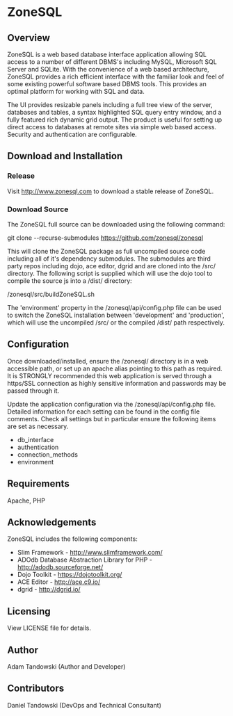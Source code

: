 # ZoneSQL

## Overview

ZoneSQL is a web based database interface application allowing SQL access to a 
number of different DBMS's including MySQL, Microsoft SQL Server and SQLite. With 
the convenience of a web based architecture, ZoneSQL provides a rich efficient 
interface with the familiar look and feel of some existing powerful software 
based DBMS tools. This provides an optimal platform for working with SQL and 
data. 

The UI provides resizable panels including a full tree view of the server,
databases and tables, a syntax highlighted SQL query entry window, and a fully 
featured rich dynamic grid output. The product is useful for setting up direct 
access to databases at remote sites via simple web based access. Security and 
authentication are configurable.

## Download and Installation

### Release
Visit http://www.zonesql.com to download a stable release of ZoneSQL.

### Download Source

The ZoneSQL full source can be downloaded using the following command:

git clone --recurse-submodules https://github.com/zonesql/zonesql

This will clone the ZoneSQL package as full uncompiled source code including 
all of it's dependency submodules. The submodules are third party repos 
including dojo, ace editor, dgrid and are cloned into the /src/  directory. 
The following script is supplied which will use the dojo tool to compile the 
source js into a /dist/ directory:

/zonesql/src/buildZoneSQL.sh

The 'environment' property in the /zonesql/api/config.php file can be used to 
switch the ZoneSQL installation between 'development' and 'production', which 
will use the uncompiled /src/ or the compiled /dist/ path respectively.

## Configuration

Once downloaded/installed, ensure the /zonesql/ directory is in a web 
accessible path, or set up an apache alias pointing to this path as required. It
is STRONGLY recommended this web application is served through a https/SSL 
connection as highly sensitive information and passwords may be passed through 
it.

Update the application configuration via the /zonesql/api/config.php file. 
Detailed information for each setting can be found in the config file comments. 
Check all settings but in particular ensure the following items are set as 
necessary. 

* db_interface
* authentication
* connection_methods
* environment

## Requirements

Apache, PHP

## Acknowledgements

ZoneSQL includes the following components:

* Slim Framework - http://www.slimframework.com/
* ADOdb Database Abstraction Library for PHP - http://adodb.sourceforge.net/
* Dojo Toolkit - https://dojotoolkit.org/
* ACE Editor - http://ace.c9.io/
* dgrid - http://dgrid.io/

## Licensing

View LICENSE file for details.

## Author

Adam Tandowski (Author and Developer)

## Contributors

Daniel Tandowski (DevOps and Technical Consultant)

